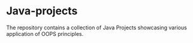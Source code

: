# Java-projects
The repository contains a collection of Java Projects showcasing various application of OOPS principles. 
